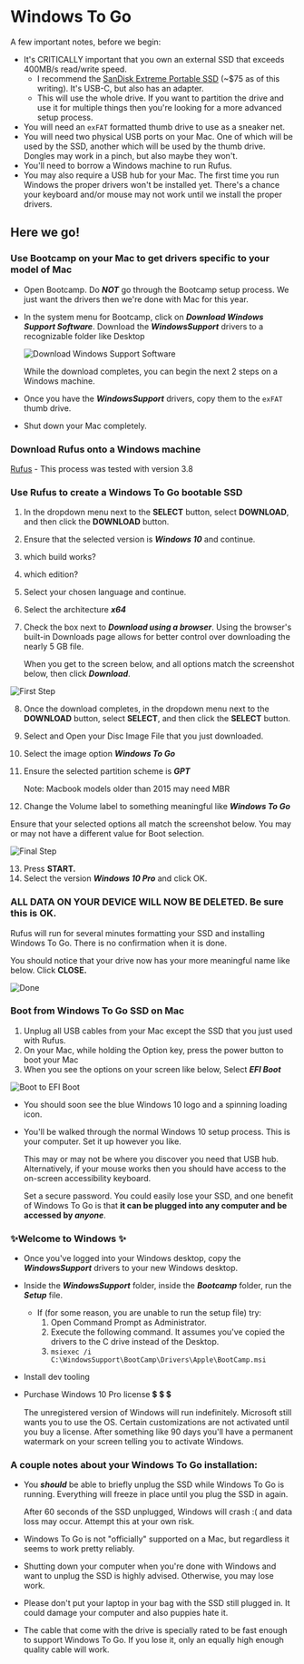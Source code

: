 # Windows To Go

A few important notes, before we begin:

- It's CRITICALLY important that you own an external SSD that exceeds 400MB/s read/write speed.
    - I recommend the [SanDisk Extreme Portable SSD](https://smile.amazon.com/dp/B078SVRH4B/ref=twister_B078VKLF4L?_encoding=UTF8&psc=1) (~$75 as of this writing). It's USB-C, but also has an adapter.
    - This will use the whole drive. If you want to partition the drive and use it for multiple things then you're looking for a more advanced setup process.
- You will need an `exFAT` formatted thumb drive to use as a sneaker net.
- You will need two physical USB ports on your Mac. One of which will be used by the SSD, another which will be used by the thumb drive. Dongles may work in a pinch, but also maybe they won't.
- You'll need to borrow a Windows machine to run Rufus.
- You may also require a USB hub for your Mac. The first time you run Windows the proper drivers won't be installed yet. There's a chance your keyboard and/or mouse may not work until we install the proper drivers.

## Here we go!

### Use Bootcamp on your Mac to get drivers specific to your model of Mac

- Open Bootcamp. Do ***NOT*** go through the Bootcamp setup process. We just want the drivers then we're done with Mac for this year.
- In the system menu for Bootcamp, click on ***Download Windows Support Software***. Download the ***WindowsSupport*** drivers to a recognizable folder like Desktop

    ![Download Windows Support Software](images/Windows-To-Go/Download-Windows-Support-Software.png)

    While the download completes, you can begin the next 2 steps on a Windows machine.

- Once you have the ***WindowsSupport*** drivers, copy them to the `exFAT` thumb drive.
- Shut down your Mac completely.

### Download Rufus onto a Windows machine

[Rufus](https://rufus.ie/) - This process was tested with version 3.8

### Use Rufus to create a Windows To Go bootable SSD

1. In the dropdown menu next to the **SELECT** button, select **DOWNLOAD**, and then click the **DOWNLOAD** button.
1. Ensure that the selected version is ***Windows 10*** and continue.
1. which build works?
1. which edition?
1. Select your chosen language and continue.
1. Select the architecture ***x64***
1. Check the box next to ***Download using a browser***. Using the browser's built-in Downloads page allows for better control over downloading the nearly 5 GB file.

    When you get to the screen below, and all options match the screenshot below, then click ***Download***.

![First Step](images/Windows-To-Go/first-step.png)

8. Once the download completes, in the dropdown menu next to the **DOWNLOAD** button, select **SELECT**, and then click the **SELECT** button.
1. Select and Open your Disc Image File that you just downloaded.
1. Select the image option ***Windows To Go***
1. Ensure the selected partition scheme is ***GPT***

    Note: Macbook models older than 2015 may need MBR

1. Change the Volume label to something meaningful like ***Windows To Go***

Ensure that your selected options all match the screenshot below. You may or may not have a different value for Boot selection.

![Final Step](images/Windows-To-Go/final-step.png)

13. Press **START.**
1. Select the version ***Windows 10 Pro*** and click OK.

### ALL DATA ON YOUR DEVICE WILL NOW BE DELETED. Be sure this is OK.

Rufus will run for several minutes formatting your SSD and installing Windows To Go. There is no confirmation when it is done.

You should notice that your drive now has your more meaningful name like below. Click **CLOSE.**

![Done](images/Windows-To-Go/done.png)

### Boot from Windows To Go SSD on Mac

1. Unplug all USB cables from your Mac except the SSD that you just used with Rufus.
1. On your Mac, while holding the Option key, press the power button to boot your Mac
1. When you see the options on your screen like below, Select ***EFI Boot***

![Boot to EFI Boot](images/Windows-To-Go/Boot-to-EFI-Boot.jpg)

- You should soon see the blue Windows 10 logo and a spinning loading icon.
- You'll be walked through the normal Windows 10 setup process. This is your computer. Set it up however you like.

	This may or may not be where you discover you need that USB hub. Alternatively, if your mouse works then you should have access to the on-screen accessibility keyboard.

	Set a secure password. You could easily lose your SSD, and one benefit of Windows To Go is that **it can be plugged into any computer and be accessed by _anyone_**.

### ✨Welcome to Windows :sparkles:

- Once you've logged into your Windows desktop, copy the ***WindowsSupport*** drivers to your new Windows desktop.
- Inside the ***WindowsSupport*** folder, inside the ***Bootcamp*** folder, run the ***Setup*** file.
    - If (for some reason, you are unable to run the setup file) try:
        1. Open Command Prompt as Administrator.
        1. Execute the following command. It assumes you've copied the drivers to the C drive instead of the Desktop.
        1. `msiexec /i C:\WindowsSupport\BootCamp\Drivers\Apple\BootCamp.msi`
- Install dev tooling
- Purchase Windows 10 Pro license 💲 💲 💲

    The unregistered version of Windows will run indefinitely. Microsoft still wants you to use the OS. Certain customizations are not activated until you buy a license. After something like 90 days you'll have a permanent watermark on your screen telling you to activate Windows.

### A couple notes about your Windows To Go installation:

- You ***should*** be able to briefly unplug the SSD while Windows To Go is running. Everything will freeze in place until you plug the SSD in again.

    After 60 seconds of the SSD unplugged, Windows will crash :( and data loss may occur. Attempt this at your own risk.

- Windows To Go is not "officially" supported on a Mac, but regardless it seems to work pretty reliably.
- Shutting down your computer when you're done with Windows and want to unplug the SSD is highly advised. Otherwise, you may lose work.
- Please don't put your laptop in your bag with the SSD still plugged in. It could damage your computer and also puppies hate it.
- The cable that come with the drive is specially rated to be fast enough to support Windows To Go. If you lose it, only an equally high enough quality cable will work.
